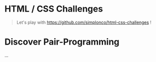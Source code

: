 # HTML / CSS Challenges

> Let's play with https://github.com/simplonco/html-css-challenges !

# Discover Pair-Programming

...
